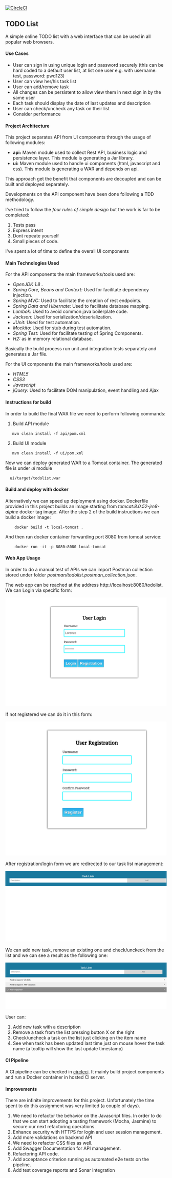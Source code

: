 [![CircleCI](https://circleci.com/gh/lorenzomartino86/todolist.svg?style=svg)](https://circleci.com/gh/lorenzomartino86/todolist)

## TODO List
A simple online TODO list with a web interface that can be used in all popular web browsers.

#### Use Cases
- User can sign in using unique login and password securely (this can be hard coded
  to a default user list, at list one user e.g. with username: test, password: pwd123)
- User can view her/his task list
- User can add/remove task
- All changes can be persistent to allow view them in next sign in by the same user
- Each task should display the date of last updates and description
- User can check/uncheck any task on their list
- Consider performance

#### Project Architecture
This project separates API from UI components through the usage of following modules:
- **api:** Maven module used to collect Rest API, business logic and persistence layer. This module is generating a Jar library.
- **ui:** Maven module used to handle ui components (html, javascript and css). This module is generating a WAR and depends on api.

This approach get the benefit that components are decoupled and can be built and deployed separately. 

Developments on the API component have been done following a TDD methodology.

I've tried to follow the *four rules of simple design* but the work is far to be completed:
1. Tests pass
2. Express intent
3. Dont repeate yourself
4. Small pieces of code.

I've spent a lot of time to define the overall UI components

#### Main Technologies Used

For the API components the main frameworks/tools used are:
- *OpenJDK 1.8* .
- *Spring Core, Beans and Context:* Used for facilitate dependency injection.
- *Spring MVC:* Used to facilitate the creation of rest endpoints.
- *Spring Data and Hibernate:* Used to facilitate database mapping.
- *Lombok:* Used to avoid common java boilerplate code.
- *Jackson:* Used for serialization/deserialization.
- *JUnit:* Used for test automation.
- *Mockito:* Used for stub during test automation.
- *Spring Test:* Used for facilitate testing of Spring Components.
- *H2:* as in memory relational database.

Basically the build process run unit and integration tests separately and generates a Jar file.

For the UI components the main frameworks/tools used are:
- *HTML5*
- *CSS3*
- *Javascript*
- *jQuery*: Used to facilitate DOM manipulation, event handling and Ajax 
 

#### Instructions for build
In order to build the final WAR file  we need to perform following commands:

1. Build API module
```
   mvn clean install -f api/pom.xml
```

2. Build UI module
```
   mvn clean install -f ui/pom.xml
```

Now we can deploy generated WAR to a Tomcat container. The generated file is under *ui* module
```
  ui/target/todolist.war
```


#### Build and deploy with docker
Alternatively we can speed up deployment using docker. Dockerfile provided in this project builds an image starting from *tomcat:8.0.52-jre8-alpine* docker tag image.
After the step 2 of the build instructions we can build a docker image:

```
    docker build -t local-tomcat .
```

And then run docker container forwarding port 8080 from tomcat service:
```
    docker run -it -p 8080:8080 local-tomcat
```

#### Web App Usage
In order to do a manual test of APIs we can import Postman collection stored under folder *postman/todolist.postman_collection.json*.

The web app can be reached at the address http://localhost:8080/todolist. We can Login via specific form:

  ![alt text](img/login.png)
  
If not registered we can do it in this form:

  ![alt text](img/registration.png)
  
After registration/login form we are redirected to our task list management:

 ![alt text](img/start_tasklist.png)
 
We can add new task, remove an existing one and check/unckeck from the list and we can see a result as the following one:

 ![alt text](img/tasklist.png)

User can:
1. Add new task with a description
2. Remove a task from the list pressing button X on the right
3. Check/uncheck a task on the list just clicking on the item name
4. See when task has been updated last time just on mouse hover the task name (a tooltip will show the last update timestamp)

#### CI Pipeline

A CI pipeline can be checked in [circleci](https://circleci.com/gh/lorenzomartino86/todolist/tree/master).
It mainly build project components and run a Docker container in hosted CI server.

#### Improvements

There are infinite improvements for this project. Unfortunately the time spent to do this assignment was very limited (a couple of days).

1. We need to refactor the behavior on the Javascript files. In order to do that we can start adopting a testing framework (Mocha, Jasmine) to secure our next refactoring operations.
2. Enhance security with HTTPS for login and user session management.
3. Add more validations on backend API
4. We need to refactor CSS files as well.
5. Add Swagger Documentation for API management.
6. Refactoring API code.
7. Add acceptance criterion running as automated e2e tests on the pipeline.
8. Add test coverage reports and Sonar integration
